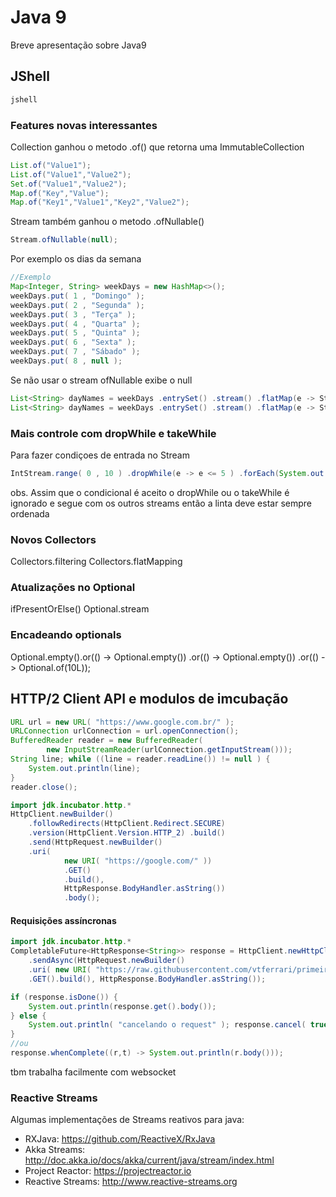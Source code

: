 # Java 9

Breve apresentação sobre Java9

## JShell
```sh
jshell
```

### Features novas interessantes
Collection ganhou o metodo .of() que retorna uma ImmutableCollection
```java
List.of("Value1");
List.of("Value1","Value2");
Set.of("Value1","Value2");
Map.of("Key","Value");
Map.of("Key1","Value1","Key2","Value2");
```
Stream também ganhou o metodo .ofNullable()
```java
Stream.ofNullable(null);
```

Por exemplo os dias da semana
```java
//Exemplo
Map<Integer, String> weekDays = new HashMap<>(); 
weekDays.put( 1 , "Domingo" ); 
weekDays.put( 2 , "Segunda" ); 
weekDays.put( 3 , "Terça" ); 
weekDays.put( 4 , "Quarta" ); 
weekDays.put( 5 , "Quinta" ); 
weekDays.put( 6 , "Sexta" ); 
weekDays.put( 7 , "Sábado" );
weekDays.put( 8 , null );
```
Se não usar o stream ofNullable exibe o null
```java
List<String> dayNames = weekDays .entrySet() .stream() .flatMap(e -> Stream.of(e.getValue())) .collect(Collectors.toList());
List<String> dayNames = weekDays .entrySet() .stream() .flatMap(e -> Stream.ofNullable(e.getValue())) .collect(Collectors.toList());
```
### Mais controle com dropWhile e takeWhile
Para fazer condiçoes de entrada no Stream
```java
IntStream.range( 0 , 10 ) .dropWhile(e -> e <= 5 ) .forEach(System.out::println);
```
obs. Assim que o condicional é aceito o dropWhile ou o takeWhile é ignorado e segue com os outros streams então a linta deve estar sempre ordenada

### Novos Collectors
Collectors.filtering
Collectors.flatMapping

### Atualizações no Optional
ifPresentOrElse()
Optional.stream 
### Encadeando optionals
Optional.empty().or(() -> Optional.empty()) .or(() -> Optional.empty()) .or(() -> Optional.of(10L));

## HTTP/2 Client API e modulos de imcubação
```java
URL url = new URL( "https://www.google.com.br/" ); 
URLConnection urlConnection = url.openConnection(); 
BufferedReader reader = new BufferedReader( 
        new InputStreamReader(urlConnection.getInputStream())); 
String line; while ((line = reader.readLine()) != null ) { 
    System.out.println(line); 
} 
reader.close();
```

```java
import jdk.incubator.http.*
HttpClient.newBuilder() 
    .followRedirects(HttpClient.Redirect.SECURE)
    .version(HttpClient.Version.HTTP_2) .build()
    .send(HttpRequest.newBuilder()
    .uri( 
            new URI( "https://google.com/" ))
            .GET()
            .build(), 
            HttpResponse.BodyHandler.asString())
            .body();
```
#### Requisições assíncronas
```java
import jdk.incubator.http.*
CompletableFuture<HttpResponse<String>> response = HttpClient.newHttpClient()
    .sendAsync(HttpRequest.newBuilder()
    .uri( new URI( "https://raw.githubusercontent.com/vtferrari/primeiras-impressoes-java-9/master/products.csv" ))
    .GET().build(), HttpResponse.BodyHandler.asString());

```
```java
if (response.isDone()) {
    System.out.println(response.get().body()); 
} else { 
    System.out.println( "cancelando o request" ); response.cancel( true ); 
}
//ou
response.whenComplete((r,t) -> System.out.println(r.body()));
```

tbm trabalha facilmente com websocket

### Reactive Streams

Algumas implementações de Streams reativos para java: 

- RXJava: https://github.com/ReactiveX/RxJava  
- Akka Streams: http://doc.akka.io/docs/akka/current/java/stream/index.html  
- Project Reactor: https://projectreactor.io  
- Reactive Streams: http://www.reactive-streams.org 
 